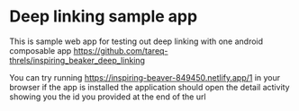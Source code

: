 # Deep linking sample app

This is sample web app for testing out deep linking with one android composable
app https://github.com/tareq-threls/inspiring_beaker_deep_linking

You can try running
https://inspiring-beaver-849450.netlify.app/1
in your browser if the app is installed the application should open the detail activity showing you
the id you provided at the end of the url
